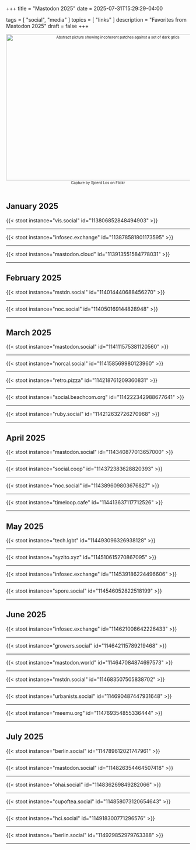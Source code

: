 +++
title = "Mastodon 2025"
date = 2025-07-31T15:29:29-04:00

tags = [
  "social",
  "media"
]
topics = [
  "links"
]
description = "Favorites from Mastodon 2025"
draft = false
+++

<div align="center" style="font-size:x-small"><img src="https://milkfish08.s3.amazonaws.com/photo/blog/abovethefold/3200885535_a83e4e29f3_k.jpg" width="597" height="400" alt="Abstract picture showing incoherent patches against a set of dark grids"
title="solvent. P8120446-08" /><br />
Capture by Sjoerd Los on Flickr</div><br clear="all" />

## January 2025

{{< stoot instance="vis.social" id="113806852848494903" >}}<hr />
{{< stoot instance="infosec.exchange" id="113878581801173595" >}}<hr />
{{< stoot instance="mastodon.cloud" id="113913551584778031" >}}<hr />

## February 2025

{{< stoot instance="mstdn.social" id="114014440688456270" >}}<hr />
{{< stoot instance="noc.social" id="114050169144828948" >}}<hr />

## March 2025

{{< stoot instance="mastodon.social" id="114111575381120560" >}}<hr />
{{< stoot instance="norcal.social" id="114158569980123960" >}}<hr />
{{< stoot instance="retro.pizza" id="114218761209360831" >}}<hr />
{{< stoot instance="social.beachcom.org" id="114222342988677641" >}}<hr />
{{< stoot instance="ruby.social" id="114212632726270968" >}}<hr />

## April 2025

{{< stoot instance="mastodon.social" id="114340877013657000" >}}<hr />
{{< stoot instance="social.coop" id="114372383628820393" >}}<hr />
{{< stoot instance="noc.social" id="114389609803676827" >}}<hr />
{{< stoot instance="timeloop.cafe" id="114413637117712526" >}}<hr />

## May 2025

{{< stoot instance="tech.lgbt" id="114493096326938128" >}}<hr />
{{< stoot instance="syzito.xyz" id="114510615270867095" >}}<hr />
{{< stoot instance="infosec.exchange" id="114539186224496606" >}}<hr />
{{< stoot instance="spore.social" id="114546052822518199" >}}<hr />

## June 2025

{{< stoot instance="infosec.exchange" id="114621008642226433" >}}<hr />
{{< stoot instance="growers.social" id="114642115789219468" >}}<hr />
{{< stoot instance="mastodon.world" id="114647084874697573" >}}<hr />
{{< stoot instance="mstdn.social" id="114683507505838702" >}}<hr />
{{< stoot instance="urbanists.social" id="114690487447931648" >}}<hr />
{{< stoot instance="meemu.org" id="114769354855336444" >}}<hr />

## July 2025

{{< stoot instance="berlin.social" id="114789612021747961" >}}<hr />
{{< stoot instance="mastodon.social" id="114826354464507418" >}}<hr />
{{< stoot instance="ohai.social" id="114836269849282066" >}}<hr />
{{< stoot instance="cupoftea.social" id="114858073120654643" >}}<hr />
{{< stoot instance="hci.social" id="114918300771296576" >}}<hr />
{{< stoot instance="berlin.social" id="114929852979763388" >}}<hr />

<!-- ## August 2025 -->

<!-- ## September 2025 -->

<!-- ## October 2025 -->

<!-- ## November 2025 -->

<!-- ## December 2025 -->